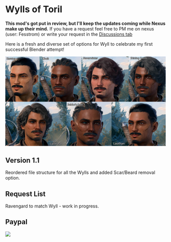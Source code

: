 # Wylls of Toril
**This mod's got put in review, but I'll keep the updates coming while Nexus make up their mind.**
If you have a request feel free to PM me on nexus (user: Fesstrom) or write your request in the [Discussions tab](https://github.com/Fesstrom/Wylls-of-Toril/discussions/1)

Here is a fresh and diverse set of options for Wyll to celebrate my first successful Blender attempt!

<img src="./images/ApLogo2.jpg" width="800">


## Version 1.1
Reordered file structure for all the Wylls and added Scar/Beard removal option.

## Request List
Ravengard to match Wyll - work in progress.

## Paypal

[<img src="https://www.paypalobjects.com/en_GB/i/btn/btn_donate_LG.gif">](https://www.paypal.com/donate/?hosted_button_id=NVQCSZ8KVJFFU)
